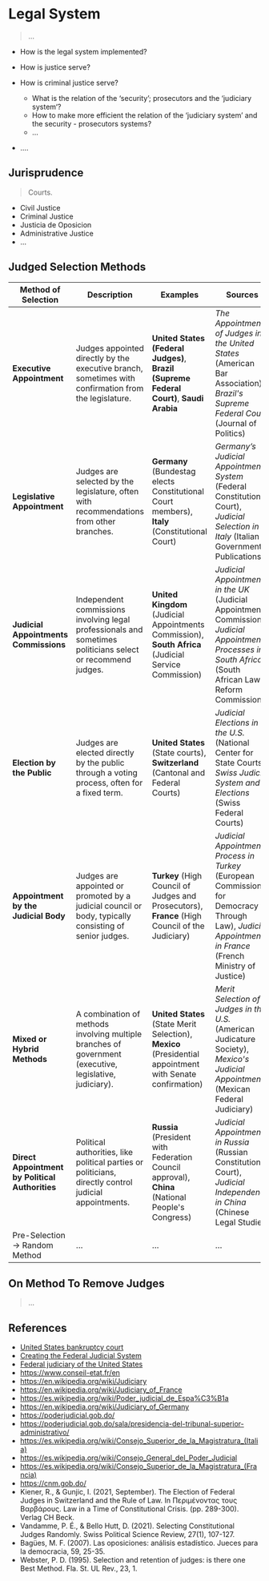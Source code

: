 # Legal System

> …

- How is the legal system implemented?
- How is justice serve?

- How is criminal justice serve?
  - What is the relation of the ‘security’;  prosecutors and the ‘judiciary system‘?
  - How to make more efficient the relation of the ‘judiciary system’ and the security -  prosecutors systems?
  - …
- ….

## Jurisprudence

> Courts.

- Civil Justice
- Criminal Justice
- Justicia de Oposicion
- Administrative Justice
- …

## Judged Selection Methods

| **Method of Selection** | **Description** | **Examples** | **Sources** |
| --- | --- | --- | --- |
| **Executive Appointment** | Judges appointed directly by the executive branch, sometimes with confirmation from the legislature. | **United States (Federal Judges)**, **Brazil (Supreme Federal Court)**, **Saudi Arabia** | *The Appointment of Judges in the United States* (American Bar Association), *Brazil's Supreme Federal Court* (Journal of Politics) |
| **Legislative Appointment** | Judges are selected by the legislature, often with recommendations from other branches. | **Germany** (Bundestag elects Constitutional Court members), **Italy** (Constitutional Court) | *Germany’s Judicial Appointment System* (Federal Constitutional Court), *Judicial Selection in Italy* (Italian Government Publications) |
| **Judicial Appointments Commissions** | Independent commissions involving legal professionals and sometimes politicians select or recommend judges. | **United Kingdom** (Judicial Appointments Commission), **South Africa** (Judicial Service Commission) | *Judicial Appointments in the UK* (Judicial Appointments Commission), *Judicial Appointment Processes in South Africa* (South African Law Reform Commission) |
| **Election by the Public** | Judges are elected directly by the public through a voting process, often for a fixed term. | **United States** (State courts), **Switzerland** (Cantonal and Federal Courts) | *Judicial Elections in the U.S.* (National Center for State Courts), *Swiss Judicial System and Elections* (Swiss Federal Courts) |
| **Appointment by the Judicial Body** | Judges are appointed or promoted by a judicial council or body, typically consisting of senior judges. | **Turkey** (High Council of Judges and Prosecutors), **France** (High Council of the Judiciary) | *Judicial Appointment Process in Turkey* (European Commission for Democracy Through Law), *Judicial Appointments in France* (French Ministry of Justice) |
| **Mixed or Hybrid Methods** | A combination of methods involving multiple branches of government (executive, legislative, judiciary). | **United States** (State Merit Selection), **Mexico** (Presidential appointment with Senate confirmation) | *Merit Selection of Judges in the U.S.* (American Judicature Society), *Mexico's Judicial Appointments* (Mexican Federal Judiciary) |
| **Direct Appointment by Political Authorities** | Political authorities, like political parties or politicians, directly control judicial appointments. | **Russia** (President with Federation Council approval), **China** (National People's Congress) | *Judicial Appointments in Russia* (Russian Constitutional Court), *Judicial Independence in China* (Chinese Legal Studies) |
| Pre-Selection  → Random Method  | … | … | … |

## On Method To Remove Judges

> …

## References

- [United States bankruptcy court](https://en.wikipedia.org/wiki/United_States_bankruptcy_court)
- [Creating the Federal Judicial System](https://www.fjc.gov/sites/default/files/2012/Creat3ed.pdf)
- [Federal judiciary of the United States](https://en.wikipedia.org/wiki/Federal_judiciary_of_the_United_States)
- https://www.conseil-etat.fr/en
- https://en.wikipedia.org/wiki/Judiciary
- https://en.wikipedia.org/wiki/Judiciary_of_France
- https://es.wikipedia.org/wiki/Poder_judicial_de_Espa%C3%B1a
- https://en.wikipedia.org/wiki/Judiciary_of_Germany
- https://poderjudicial.gob.do/
- https://poderjudicial.gob.do/sala/presidencia-del-tribunal-superior-administrativo/
- https://es.wikipedia.org/wiki/Consejo_Superior_de_la_Magistratura_(Italia)
- https://es.wikipedia.org/wiki/Consejo_General_del_Poder_Judicial
- https://es.wikipedia.org/wiki/Consejo_Superior_de_la_Magistratura_(Francia)
- https://cnm.gob.do/
- Kiener, R., & Gunjic, I. (2021, September). The Election of Federal Judges in Switzerland and the Rule of Law. In Περιμένοντας τους Bαρβάρους. Law in a Time of Constitutional Crisis. (pp. 289-300). Verlag CH Beck.
- Vandamme, P. É., & Bello Hutt, D. (2021). Selecting Constitutional Judges Randomly. Swiss Political Science Review, 27(1), 107-127.
- Bagües, M. F. (2007). Las oposiciones: análisis estadístico. Jueces para la democracia, 59, 25-35.
- Webster, P. D. (1995). Selection and retention of judges: is there one Best Method. Fla. St. UL Rev., 23, 1.